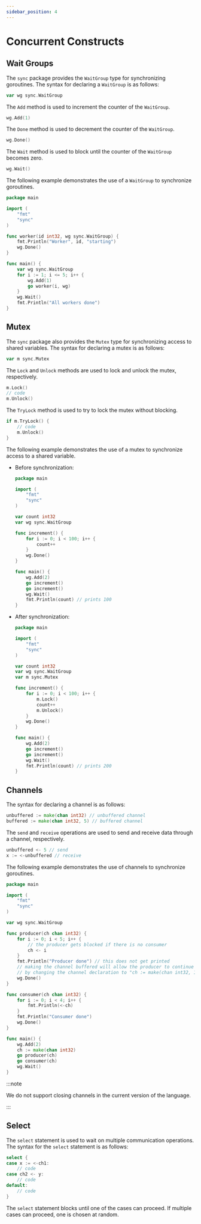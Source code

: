 ```yaml
---
sidebar_position: 4
---
```


# Concurrent Constructs

## Wait Groups

The `sync` package provides the `WaitGroup` type for synchronizing goroutines. The syntax for declaring a `WaitGroup` is as follows:

```go
var wg sync.WaitGroup
```

The `Add` method is used to increment the counter of the `WaitGroup`.

```go
wg.Add(1)
```

The `Done` method is used to decrement the counter of the `WaitGroup`.

```go
wg.Done()
```

The `Wait` method is used to block until the counter of the `WaitGroup` becomes zero.

```go
wg.Wait()
```

The following example demonstrates the use of a `WaitGroup` to synchronize goroutines.

```go
package main

import (
    "fmt"
    "sync"
)

func worker(id int32, wg sync.WaitGroup) {
    fmt.Println("Worker", id, "starting")
    wg.Done()
}

func main() {
    var wg sync.WaitGroup
    for i := 1; i <= 5; i++ {
        wg.Add(1)
        go worker(i, wg)
    }
    wg.Wait()
    fmt.Println("All workers done")
}
```

## Mutex

The `sync` package also provides the `Mutex` type for synchronizing access to shared variables. The syntax for declaring a mutex is as follows:

```go
var m sync.Mutex
```

The `Lock` and `Unlock` methods are used to lock and unlock the mutex, respectively.

```go
m.Lock()
// code
m.Unlock()
```

The `TryLock` method is used to try to lock the mutex without blocking.

```go
if m.TryLock() {
    // code
    m.Unlock()
}
```

The following example demonstrates the use of a mutex to synchronize access to a shared variable.

- Before synchronization:
    
    ```go
    package main

    import (
        "fmt"
        "sync"
    )

    var count int32
    var wg sync.WaitGroup

    func increment() {
        for i := 0; i < 100; i++ {
            count++
        }
        wg.Done()
    }

    func main() {
        wg.Add(2)
        go increment()
        go increment()
        wg.Wait()
        fmt.Println(count) // prints 100
    }
    ```

- After synchronization:

    ```go
    package main

    import (
        "fmt"
        "sync"
    )

    var count int32
    var wg sync.WaitGroup
    var m sync.Mutex

    func increment() {
        for i := 0; i < 100; i++ {
            m.Lock()
            count++
            m.Unlock()
        }
        wg.Done()
    }

    func main() {
        wg.Add(2)
        go increment()
        go increment()
        wg.Wait()
        fmt.Println(count) // prints 200
    }
    ```

## Channels

The syntax for declaring a channel is as follows:

```go
unbuffered := make(chan int32) // unbuffered channel
buffered := make(chan int32, 5) // buffered channel
```

The `send` and `receive` operations are used to send and receive data through a channel, respectively.

```go
unbuffered <- 5 // send
x := <-unbuffered // receive
```

The following example demonstrates the use of channels to synchronize goroutines.

```go
package main

import (
    "fmt"
    "sync"
)

var wg sync.WaitGroup

func producer(ch chan int32) {
    for i := 0; i < 5; i++ {
        // the producer gets blocked if there is no consumer
        ch <- i
    }
    fmt.Println("Producer done") // this does not get printed
    // making the channel buffered will allow the producer to continue
    // by changing the channel declaration to "ch := make(chan int32, 1)"
    wg.Done()
}

func consumer(ch chan int32) {
    for i := 0; i < 4; i++ {
        fmt.Println(<-ch)
    }
    fmt.Println("Consumer done")
    wg.Done()
}

func main() {
    wg.Add(2)
    ch := make(chan int32)
    go producer(ch)
    go consumer(ch)
    wg.Wait()
}
```

:::note

We do not support closing channels in the current version of the language.

:::

## Select

The `select` statement is used to wait on multiple communication operations. The syntax for the `select` statement is as follows:

```go
select {
case x := <-ch1:
    // code
case ch2 <- y:
    // code
default:
    // code
}
```

The `select` statement blocks until one of the cases can proceed. If multiple cases can proceed, one is chosen at random.
